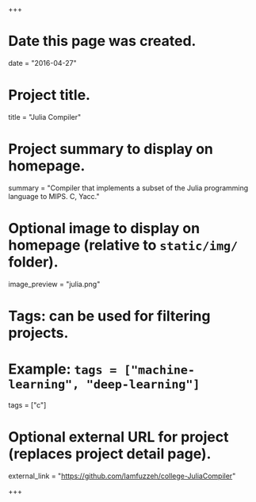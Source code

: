 +++
# Date this page was created.
date = "2016-04-27"

# Project title.
title = "Julia Compiler"

# Project summary to display on homepage.
summary = "Compiler that implements a subset of the Julia programming language to MIPS. C, Yacc."

# Optional image to display on homepage (relative to `static/img/` folder).
image_preview = "julia.png"

# Tags: can be used for filtering projects.
# Example: `tags = ["machine-learning", "deep-learning"]`
tags = ["c"]

# Optional external URL for project (replaces project detail page).
external_link = "https://github.com/Iamfuzzeh/college-JuliaCompiler"

+++